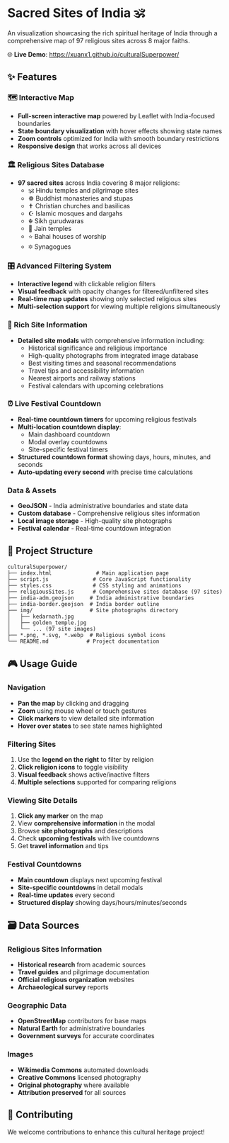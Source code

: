 # Sacred Sites of India 🕉️

An visualization showcasing the rich spiritual heritage of India through a comprehensive map of 97 religious sites across 8 major faiths.

🌐 **Live Demo**: https://xuanx1.github.io/culturalSuperpower/

## ✨ Features

### 🗺️ Interactive Map
- **Full-screen interactive map** powered by Leaflet with India-focused boundaries
- **State boundary visualization** with hover effects showing state names
- **Zoom controls** optimized for India with smooth boundary restrictions
- **Responsive design** that works across all devices

### 🏛️ Religious Sites Database
- **97 sacred sites** across India covering 8 major religions:
  - 🕉️ Hindu temples and pilgrimage sites
  - ☸️ Buddhist monasteries and stupas  
  - ✝️ Christian churches and basilicas
  - ☪️ Islamic mosques and dargahs
  - ☬ Sikh gurudwaras
  - 🕎 Jain temples
  - ⭐ Bahai houses of worship
  - 🔯 Synagogues

### 🎛️ Advanced Filtering System
- **Interactive legend** with clickable religion filters
- **Visual feedback** with opacity changes for filtered/unfiltered sites
- **Real-time map updates** showing only selected religious sites
- **Multi-selection support** for viewing multiple religions simultaneously

### 📱 Rich Site Information
- **Detailed site modals** with comprehensive information including:
  - Historical significance and religious importance
  - High-quality photographs from integrated image database
  - Best visiting times and seasonal recommendations
  - Travel tips and accessibility information
  - Nearest airports and railway stations
  - Festival calendars with upcoming celebrations

### ⏰ Live Festival Countdown
- **Real-time countdown timers** for upcoming religious festivals
- **Multi-location countdown display**:
  - Main dashboard countdown
  - Modal overlay countdowns  
  - Site-specific festival timers
- **Structured countdown format** showing days, hours, minutes, and seconds
- **Auto-updating every second** with precise time calculations

### Data & Assets
- **GeoJSON** - India administrative boundaries and state data
- **Custom database** - Comprehensive religious sites information
- **Local image storage** - High-quality site photographs
- **Festival calendar** - Real-time countdown integration


## 📁 Project Structure

```
culturalSuperpower/
├── index.html              # Main application page
├── script.js              # Core JavaScript functionality
├── styles.css             # CSS styling and animations
├── religiousSites.js      # Comprehensive sites database (97 sites)
├── india-adm.geojson     # India administrative boundaries
├── india-border.geojson  # India border outline
├── img/                  # Site photographs directory
│   ├── kedarnath.jpg
│   ├── golden_temple.jpg
│   └── ... (97 site images)
├── *.png, *.svg, *.webp  # Religious symbol icons
└── README.md            # Project documentation
```

## 🎮 Usage Guide

### Navigation
- **Pan the map** by clicking and dragging
- **Zoom** using mouse wheel or touch gestures
- **Click markers** to view detailed site information
- **Hover over states** to see state names highlighted

### Filtering Sites
1. Use the **legend on the right** to filter by religion
2. **Click religion icons** to toggle visibility
3. **Visual feedback** shows active/inactive filters
4. **Multiple selections** supported for comparing religions

### Viewing Site Details
1. **Click any marker** on the map
2. View **comprehensive information** in the modal
3. Browse **site photographs** and descriptions
4. Check **upcoming festivals** with live countdowns
5. Get **travel information** and tips

### Festival Countdowns
- **Main countdown** displays next upcoming festival
- **Site-specific countdowns** in detail modals
- **Real-time updates** every second
- **Structured display** showing days/hours/minutes/seconds

## 🗃️ Data Sources

### Religious Sites Information
- **Historical research** from academic sources
- **Travel guides** and pilgrimage documentation
- **Official religious organization** websites
- **Archaeological survey** reports

### Geographic Data
- **OpenStreetMap** contributors for base maps
- **Natural Earth** for administrative boundaries
- **Government surveys** for accurate coordinates

### Images
- **Wikimedia Commons** automated downloads
- **Creative Commons** licensed photography
- **Original photography** where available
- **Attribution preserved** for all sources


## 🤝 Contributing

We welcome contributions to enhance this cultural heritage project!
